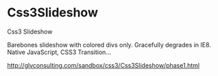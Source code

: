 Css3Slideshow
=============

Css3 Slideshow

Barebones slideshow with colored divs only.  Gracefully degrades in IE8.
Native JavaScript, CSS3 Transition...


http://glvconsulting.com/sandbox/css3/Css3Slideshow/phase1.html
